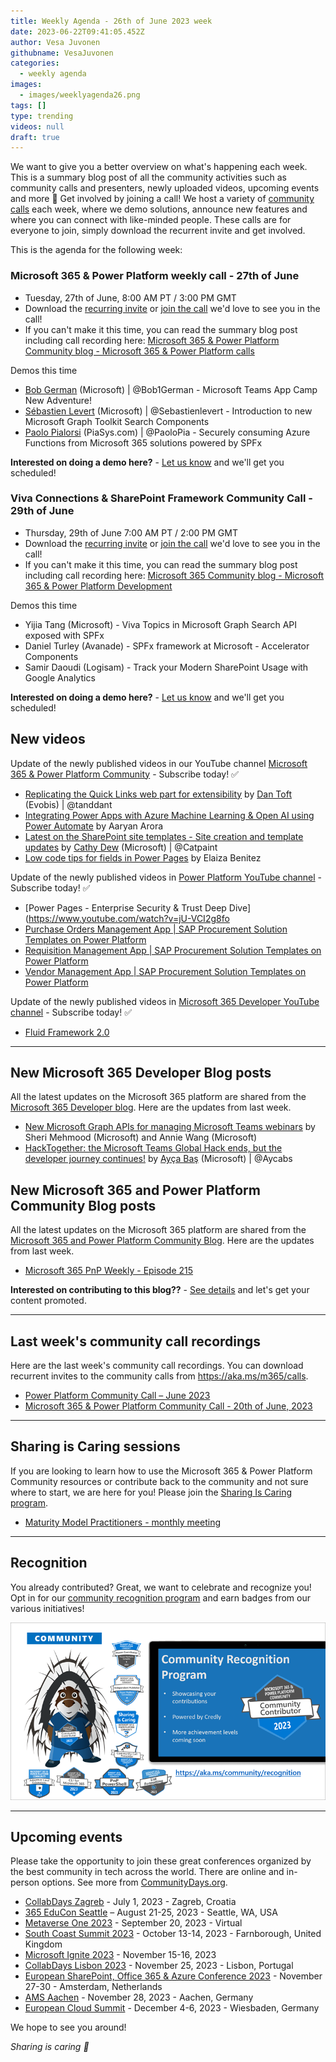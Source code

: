 ```yaml
---
title: Weekly Agenda - 26th of June 2023 week
date: 2023-06-22T09:41:05.452Z
author: Vesa Juvonen
githubname: VesaJuvonen
categories:
  - weekly agenda
images:
  - images/weeklyagenda26.png
tags: []
type: trending
videos: null
draft: true
---
```


We want to give you a better overview on what's happening each week. This is a summary blog post of all the community activities such as community calls and presenters, newly uploaded videos, upcoming events and more 🚀
Get involved by joining a call! We host a variety of [community calls](https://aka.ms/community/calls) each week, where we demo solutions, announce new features and where you can connect with like-minded people. These calls are for everyone to join, simply download the recurrent invite and get involved.

This is the agenda for the following week:


### Microsoft 365 & Power Platform weekly call - 27th of June

* Tuesday, 27th of June, 8:00 AM PT / 3:00 PM GMT
* Download the [recurring invite](https://aka.ms/m365-dev-call) or [join the call](https://aka.ms/m365-dev-call-join) we'd love to see you in the call!
* If you can't make it this time, you can read the summary blog post including call recording here: [Microsoft 365 & Power Platform Community blog - Microsoft 365 & Power Platform calls](https://pnp.github.io/blog/categories/microsoft-365-platform-call/)

Demos this time

* [Bob German](https://twitter.com/Bob1German) (Microsoft) | @Bob1German - Microsoft Teams App Camp New Adventure!
* [Sébastien Levert](https://twitter.com/sebastienlevert) (Microsoft) | @Sebastienlevert - Introduction to new Microsoft Graph Toolkit Search Components
* [Paolo Pialorsi](https://twitter.com/PaoloPia) (PiaSys.com) | @PaoloPia - Securely consuming Azure Functions from Microsoft 365 solutions powered by SPFx


**Interested on doing a demo here?** - [Let us know](https://aka.ms/community/request/demo) and we'll get you scheduled!

### Viva Connections & SharePoint Framework Community Call - 29th of June

* Thursday, 29th of June 7:00 AM PT / 2:00 PM GMT
* Download the [recurring invite](https://aka.ms/spdev-sig-call) or [join the call](https://aka.ms/spdev-sig-call-join) we'd love to see you in the call!
* If you can't make it this time, you can read the summary blog post including call recording here: [Microsoft 365 Community blog - Microsoft 365 & Power Platform Development](https://pnp.github.io/blog/categories/microsoft-365-and-power-platform-development-community-call/)

Demos this time

* Yijia Tang (Microsoft) - Viva Topics in Microsoft Graph Search API exposed with SPFx
* Daniel Turley (Avanade) - SPFx framework at Microsoft - Accelerator Components
* Samir Daoudi (Logisam) - Track your Modern SharePoint Usage with Google Analytics 



**Interested on doing a demo here?** - [Let us know](https://aka.ms/community/request/demo) and we'll get you scheduled!


## New videos 

Update of the newly published videos in our YouTube channel [Microsoft 365 & Power Platform Community](https://www.youtube.com/channel/UC_mKdhw-V6CeCM7gTo_Iy7w) - Subscribe today! ✅

* [Replicating the Quick Links web part for extensibility](https://www.youtube.com/watch?v=yAvHmzszzGk) by [Dan Toft](tanddant) (Evobis) | @tanddant
* [Integrating Power Apps with Azure Machine Learning & Open AI using Power Automate](https://www.youtube.com/watch?v=A2evuHKlFxM) by Aaryan Arora
* [Latest on the SharePoint site templates - Site creation and template updates](https://www.youtube.com/watch?v=VaWIQ6fmN8w) by [Cathy Dew](https://twitter.com/catpaint1) (Microsoft) | @Catpaint
* [Low code tips for fields in Power Pages](https://www.youtube.com/watch?v=j0Zzcwaa-C4&t=602s) by Elaiza Benitez


Update of the newly published videos in [Power Platform YouTube channel](https://www.youtube.com/@mspowerplatform) - Subscribe today! ✅

* [Power Pages - Enterprise Security & Trust Deep Dive](https://www.youtube.com/watch?v=jU-VCI2g8fo
* [Purchase Orders Management App | SAP Procurement Solution Templates on Power Platform](https://www.youtube.com/watch?v=cmHWhALIRsY)
* [Requisition Management App | SAP Procurement Solution Templates on Power Platform](https://www.youtube.com/watch?v=5AdsO-qJ8O0)
* [Vendor Management App | SAP Procurement Solution Templates on Power Platform](https://www.youtube.com/watch?v=pifzGJ9nx0c)



Update of the newly published videos in [Microsoft 365 Developer YouTube channel](https://www.youtube.com/@Microsoft365Developer) - Subscribe today! ✅

* [Fluid Framework 2.0](https://www.youtube.com/watch?v=1okQVFqlMxU)


---

## New Microsoft 365 Developer Blog posts

All the latest updates on the Microsoft 365 platform are shared from the [Microsoft 365 Developer blog](https://devblogs.microsoft.com/microsoft365dev/). Here are the updates from last week.

* [New Microsoft Graph APIs for managing Microsoft Teams webinars](https://devblogs.microsoft.com/microsoft365dev/new-microsoft-graph-apis-for-managing-microsoft-teams-webinars/) by Sheri Mehmood (Microsoft) and Annie Wang (Microsoft)
* [HackTogether: the Microsoft Teams Global Hack ends, but the developer journey continues!](https://devblogs.microsoft.com/microsoft365dev/hacktogether-the-microsoft-teams-global-hack-ends-but-the-developer-journey-continues/) by [Ayça Baş](https://twitter.com/aycabs) (Microsoft) | @Aycabs

## New Microsoft 365 and Power Platform Community Blog posts

All the latest updates on the Microsoft 365 platform are shared from the [Microsoft 365 and Power Platform Community Blog](https://pnp.github.io/blog/). Here are the updates from last week.

* [Microsoft 365 PnP Weekly - Episode 215](https://pnp.github.io/blog/microsoft-365-pnp-weekly/episode-215/)


**Interested on contributing to this blog??** - [See details](https://pnp.github.io/blog/post/contribute-blog/) and let's get your content promoted.

---

## Last week's community call recordings

Here are the last week's community call recordings. You can download recurrent invites to the community calls from https://aka.ms/m365/calls.

* [Power Platform Community Call – June 2023](https://pnp.github.io/blog/power-platform-community-call/power-apps-community-call-june-2023/)
* [Microsoft 365 & Power Platform Community Call - 20th of June, 2023](https://pnp.github.io/blog/microsoft-365-platform-community-call/2023-06-20/)

---

## Sharing is Caring sessions

If you are looking to learn how to use the Microsoft 365 & Power Platform Community resources or contribute back to the community and not sure where to start, we are here for you! Please join the [Sharing Is Caring program](https://pnp.github.io/sharing-is-caring/).

* [Maturity Model Practitioners - monthly meeting](https://aka.ms/mm4m365/invite)

---

## Recognition

You already contributed? Great, we want to celebrate and recognize you! Opt in for our [community recognition program](https://pnp.github.io/recognitionprogram/) and earn badges from our various initiatives! 

![together-221201.png](images/community-recognization-program.png)

---

## Upcoming events

Please take the opportunity to join these great conferences organized by the best community in tech across the world. There are online and in-person options. See more from [CommunityDays.org](https://www.communitydays.org/).

* [CollabDays Zagreb](https://www.communitydays.org/event/2023-07-01/collabdays-zagreb) - July 1, 2023 - Zagreb, Croatia
* [365 EduCon Seattle](https://365educon.com/Seattle/) – August 21-25, 2023 - Seattle, WA, USA
* [Metaverse One 2023](https://www.communitydays.org/event/2023-09-20/metaverse-one-2023) - September 20, 2023 - Virtual
* [South Coast Summit 2023](https://www.southcoastsummit.com/) - October 13-14, 2023 - Farnborough, United Kingdom
* [Microsoft Ignite 2023](https://ignite.microsoft.com/) - November 15-16, 2023
* [CollabDays Lisbon 2023](https://www.collabdays.org/2023-lisbon/) - November 25, 2023 - Lisbon, Portugal
* [European SharePoint, Office 365 & Azure Conference 2023](https://www.sharepointeurope.com/) - November 27-30 - Amsterdam, Netherlands
* [AMS Aachen](https://www.communitydays.org/event/2023-11-28/ams-aachen) - November 28, 2023 - Aachen, Germany
* [European Cloud Summit](https://www.cloudsummit.eu/) - December 4-6, 2023 - Wiesbaden, Germany

We hope to see you around!

_Sharing is caring 🧡_
